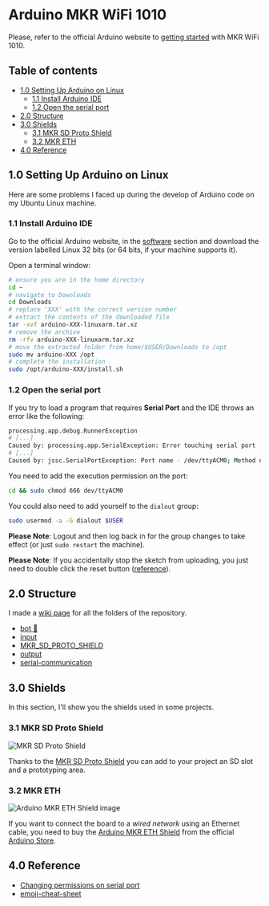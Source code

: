# Arduino MKR WiFi 1010

Please, refer to the official Arduino website to [getting started](https://www.arduino.cc/en/Guide/MKRWiFi1010) with MKR WiFi 1010.

## Table of contents

- [1.0 Setting Up Arduino on Linux](#10-setting-up-arduino-on-linux)
  - [1.1 Install Arduino IDE](#11-install-arduino-ide)
  - [1.2 Open the serial port](#12-open-the-serial-port)
- [2.0 Structure](#20-structure)
- [3.0 Shields](#30-shields)
  - [3.1 MKR SD Proto Shield](#31-mkr-sd-proto-shield)
  - [3.2 MKR ETH](#32-mkr-eth)
- [4.0 Reference](#40-reference)

## 1.0 Setting Up Arduino on Linux

Here are some problems I faced up during the develop of Arduino code on my Ubuntu Linux machine.

### 1.1 Install Arduino IDE
Go to the official Arduino website, in the [software](https://www.arduino.cc/en/software) section and download the version labelled Linux 32 bits (or 64 bits, if your machine supports it).

Open a terminal window:
```bash
# ensure you are in the home directory
cd ~
# navigate to Downloads
cd Downloads
# replace 'XXX' with the correct version number
# extract the contents of the downloaded file
tar -xvf arduino-XXX-linuxarm.tar.xz
# remove the archive
rm -rfv arduino-XXX-linuxarm.tar.xz
# move the extracted folder from home/$USER/Downloads to /opt
sudo mv arduino-XXX /opt
# complete the installation
sudo /opt/arduino-XXX/install.sh
```


### 1.2 Open the serial port

If you try to load a program that requires **Serial Port** and the IDE throws an error like the following:

```bash
processing.app.debug.RunnerException
# [...]
Caused by: processing.app.SerialException: Error touching serial port '/dev/ttyACM0'.
# [...]
Caused by: jssc.SerialPortException: Port name - /dev/ttyACM0; Method name - openPort(); Exception type - Permission denied.
```

You need to add the execution permission on the port:
```bash
cd && sudo chmod 666 dev/ttyACM0
```

You could also need to add yourself to the `dialout` group:
```bash
sudo usermod -a -G dialout $USER
```

**Please Note**: Logout and then log back in for the group changes to take effect (or just `sudo restart` the machine).

**Please Note**: If you accidentally stop the sketch from uploading, you just need to double click the reset button ([reference](https://forum.arduino.cc/index.php?topic=637912.0)).

## 2.0 Structure

I made a [wiki page](https://github.com/PitPietro/arduino-mkr-wifi-1010/wiki) for all the folders of the repository.

- [bot :robot:](https://github.com/PitPietro/arduino-mkr-wifi-1010/wiki/Bot-folder)
- [input](https://github.com/PitPietro/arduino-mkr-wifi-1010/wiki/input-folder)
- [MKR_SD_PROTO_SHIELD](https://github.com/PitPietro/arduino-mkr-wifi-1010/wiki/MKR_SD_PROTO_SHIELD-folder)
- [output](https://github.com/PitPietro/arduino-mkr-wifi-1010/wiki/output-folder)
- [serial-communication](https://github.com/PitPietro/arduino-mkr-wifi-1010/wiki/serial-communication-folder)



## 3.0 Shields

In this section, I'll show you the shields used in some projects.

### 3.1 MKR SD Proto Shield

![MKR SD Proto Shield](https://store-cdn.arduino.cc/uni/catalog/product/cache/1/image/500x375/f8876a31b63532bbba4e781c30024a0a/t/s/tsx00004_iso.jpg)

Thanks to the [MKR SD Proto Shield](https://store.arduino.cc/mkr-sd-proto-shield) you can add to your project an SD slot and a prototyping area.


### 3.2 MKR ETH

![Arduino MKR ETH Shield image](https://store-cdn.arduino.cc/uni/catalog/product/cache/1/image/500x375/f8876a31b63532bbba4e781c30024a0a/a/s/asx00006_iso_1_1.jpg)

If you want to connect the board to a *wired network* using an Ethernet cable, you need to buy the [Arduino MKR ETH Shield](https://store.arduino.cc/arduino-mkr-eth-shield) from the official [Arduino Store](https://store.arduino.cc/).

## 4.0 Reference
- [Changing permissions on serial port](https://askubuntu.com/questions/58119/changing-permissions-on-serial-port)
- [emoji-cheat-sheet](https://github.com/ikatyang/emoji-cheat-sheet/blob/master/README.md)

